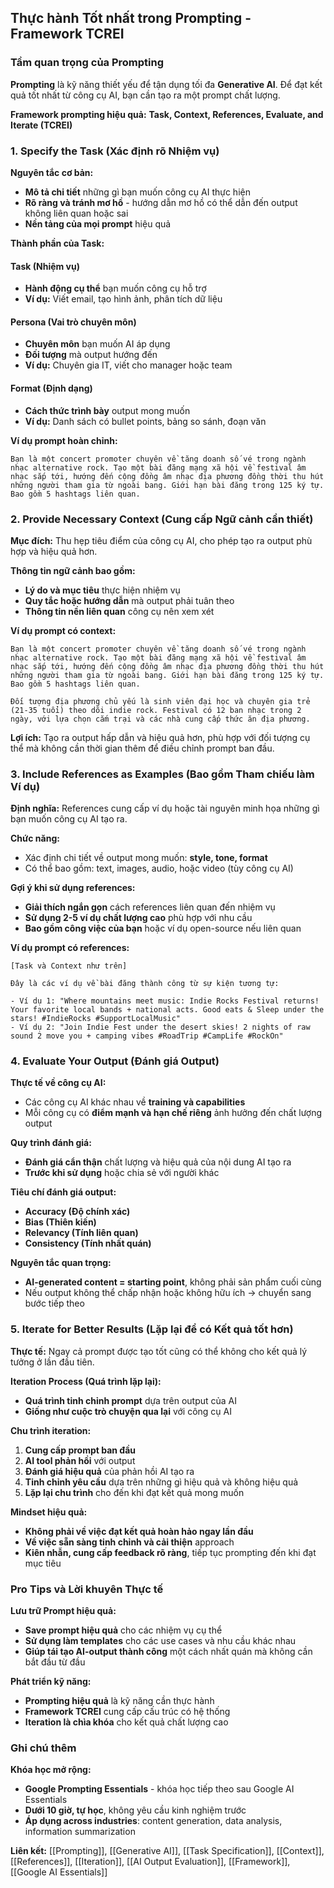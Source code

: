 ## Thực hành Tốt nhất trong Prompting - Framework TCREI

### Tầm quan trọng của Prompting

**Prompting** là kỹ năng thiết yếu để tận dụng tối đa **Generative AI**. Để đạt kết quả tốt nhất từ công cụ AI, bạn cần tạo ra một prompt chất lượng.

**Framework prompting hiệu quả:** **Task, Context, References, Evaluate, and Iterate (TCREI)**

### 1. Specify the Task (Xác định rõ Nhiệm vụ)

**Nguyên tắc cơ bản:**

- **Mô tả chi tiết** những gì bạn muốn công cụ AI thực hiện
- **Rõ ràng và tránh mơ hồ** - hướng dẫn mơ hồ có thể dẫn đến output không liên quan hoặc sai
- **Nền tảng của mọi prompt** hiệu quả

**Thành phần của Task:**

#### Task (Nhiệm vụ)

- **Hành động cụ thể** bạn muốn công cụ hỗ trợ
- **Ví dụ:** Viết email, tạo hình ảnh, phân tích dữ liệu


#### Persona (Vai trò chuyên môn)

- **Chuyên môn** bạn muốn AI áp dụng
- **Đối tượng** mà output hướng đến
- **Ví dụ:** Chuyên gia IT, viết cho manager hoặc team


#### Format (Định dạng)

- **Cách thức trình bày** output mong muốn
- **Ví dụ:** Danh sách có bullet points, bảng so sánh, đoạn văn

**Ví dụ prompt hoàn chỉnh:**

```
Bạn là một concert promoter chuyên về tăng doanh số vé trong ngành nhạc alternative rock. Tạo một bài đăng mạng xã hội về festival âm nhạc sắp tới, hướng đến cộng đồng âm nhạc địa phương đồng thời thu hút những người tham gia từ ngoài bang. Giới hạn bài đăng trong 125 ký tự. Bao gồm 5 hashtags liên quan.
```


### 2. Provide Necessary Context (Cung cấp Ngữ cảnh cần thiết)

**Mục đích:** Thu hẹp tiêu điểm của công cụ AI, cho phép tạo ra output phù hợp và hiệu quả hơn.

**Thông tin ngữ cảnh bao gồm:**

- **Lý do và mục tiêu** thực hiện nhiệm vụ
- **Quy tắc hoặc hướng dẫn** mà output phải tuân theo
- **Thông tin nền liên quan** công cụ nên xem xét

**Ví dụ prompt có context:**

```
Bạn là một concert promoter chuyên về tăng doanh số vé trong ngành nhạc alternative rock. Tạo một bài đăng mạng xã hội về festival âm nhạc sắp tới, hướng đến cộng đồng âm nhạc địa phương đồng thời thu hút những người tham gia từ ngoài bang. Giới hạn bài đăng trong 125 ký tự. Bao gồm 5 hashtags liên quan. 

Đối tượng địa phương chủ yếu là sinh viên đại học và chuyên gia trẻ (21-35 tuổi) theo dõi indie rock. Festival có 12 ban nhạc trong 2 ngày, với lựa chọn cắm trại và các nhà cung cấp thức ăn địa phương.
```

**Lợi ích:** Tạo ra output hấp dẫn và hiệu quả hơn, phù hợp với đối tượng cụ thể mà không cần thời gian thêm để điều chỉnh prompt ban đầu.

### 3. Include References as Examples (Bao gồm Tham chiếu làm Ví dụ)

**Định nghĩa:** References cung cấp ví dụ hoặc tài nguyên minh họa những gì bạn muốn công cụ AI tạo ra.

**Chức năng:**

- Xác định chi tiết về output mong muốn: **style, tone, format**
- Có thể bao gồm: text, images, audio, hoặc video (tùy công cụ AI)

**Gợi ý khi sử dụng references:**

- **Giải thích ngắn gọn** cách references liên quan đến nhiệm vụ
- **Sử dụng 2-5 ví dụ chất lượng cao** phù hợp với nhu cầu
- **Bao gồm công việc của bạn** hoặc ví dụ open-source nếu liên quan

**Ví dụ prompt có references:**

```
[Task và Context như trên]

Đây là các ví dụ về bài đăng thành công từ sự kiện tương tự:

- Ví dụ 1: "Where mountains meet music: Indie Rocks Festival returns! Your favorite local bands + national acts. Good eats & Sleep under the stars! #IndieRocks #SupportLocalMusic"
- Ví dụ 2: "Join Indie Fest under the desert skies! 2 nights of raw sound 2 move you + camping vibes #RoadTrip #CampLife #RockOn"
```


### 4. Evaluate Your Output (Đánh giá Output)

**Thực tế về công cụ AI:**

- Các công cụ AI khác nhau về **training và capabilities**
- Mỗi công cụ có **điểm mạnh và hạn chế riêng** ảnh hưởng đến chất lượng output

**Quy trình đánh giá:**

- **Đánh giá cẩn thận** chất lượng và hiệu quả của nội dung AI tạo ra
- **Trước khi sử dụng** hoặc chia sẻ với người khác

**Tiêu chí đánh giá output:**

- **Accuracy (Độ chính xác)**
- **Bias (Thiên kiến)**
- **Relevancy (Tính liên quan)**
- **Consistency (Tính nhất quán)**

**Nguyên tắc quan trọng:**

- **AI-generated content = starting point**, không phải sản phẩm cuối cùng
- Nếu output không thể chấp nhận hoặc không hữu ích → chuyển sang bước tiếp theo


### 5. Iterate for Better Results (Lặp lại để có Kết quả tốt hơn)

**Thực tế:** Ngay cả prompt được tạo tốt cũng có thể không cho kết quả lý tưởng ở lần đầu tiên.

**Iteration Process (Quá trình lặp lại):**

- **Quá trình tinh chỉnh prompt** dựa trên output của AI
- **Giống như cuộc trò chuyện qua lại** với công cụ AI

**Chu trình iteration:**

1. **Cung cấp prompt ban đầu**
2. **AI tool phản hồi** với output
3. **Đánh giá hiệu quả** của phản hồi AI tạo ra
4. **Tinh chỉnh yêu cầu** dựa trên những gì hiệu quả và không hiệu quả
5. **Lặp lại chu trình** cho đến khi đạt kết quả mong muốn

**Mindset hiệu quả:**

- **Không phải về việc đạt kết quả hoàn hảo ngay lần đầu**
- **Về việc sẵn sàng tinh chỉnh và cải thiện** approach
- **Kiên nhẫn, cung cấp feedback rõ ràng**, tiếp tục prompting đến khi đạt mục tiêu


### Pro Tips và Lời khuyên Thực tế

**Lưu trữ Prompt hiệu quả:**

- **Save prompt hiệu quả** cho các nhiệm vụ cụ thể
- **Sử dụng làm templates** cho các use cases và nhu cầu khác nhau
- **Giúp tái tạo AI-output thành công** một cách nhất quán mà không cần bắt đầu từ đầu

**Phát triển kỹ năng:**

- **Prompting hiệu quả** là kỹ năng cần thực hành
- **Framework TCREI** cung cấp cấu trúc có hệ thống
- **Iteration là chìa khóa** cho kết quả chất lượng cao


### Ghi chú thêm

**Khóa học mở rộng:**

- **Google Prompting Essentials** - khóa học tiếp theo sau Google AI Essentials
- **Dưới 10 giờ, tự học**, không yêu cầu kinh nghiệm trước
- **Áp dụng across industries**: content generation, data analysis, information summarization

**Liên kết:** [[Prompting]], [[Generative AI]], [[Task Specification]], [[Context]], [[References]], [[Iteration]], [[AI Output Evaluation]], [[Framework]], [[Google AI Essentials]]

